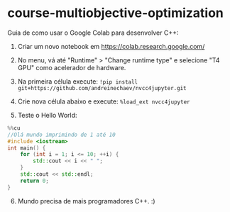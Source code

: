 # course-multiobjective-optimization

Guia de como usar o Google Colab para desenvolver C++:

1) Criar um novo notebook em https://colab.research.google.com/

2) No menu, vá até "Runtime" > "Change runtime type" e selecione "T4 GPU" como acelerador de hardware.

3) Na primeira célula execute: ``` !pip install git+https://github.com/andreinechaev/nvcc4jupyter.git ```

4) Crie nova célula abaixo e execute: ``` %load_ext nvcc4jupyter ```

5) Teste o Hello World:
```cpp
%%cu
//Olá mundo imprimindo de 1 até 10
#include <iostream>
int main() {
    for (int i = 1; i <= 10; ++i) {
        std::cout << i << " ";
    }
    std::cout << std::endl;
    return 0;
}
```
6) Mundo precisa de mais programadores C++. :) 
